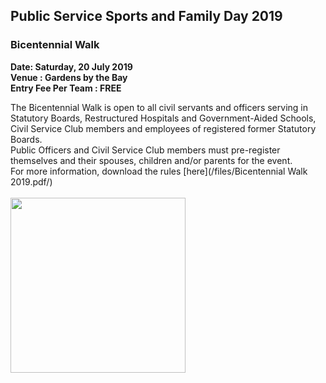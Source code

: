 <!-- ---
title: 'PSSFD - Bicentennial Walk'
permalink: events/sports-and-family-day/event-details/bicentennial-walk
breadcrumb: 'Sports and Family Day'

--- -->


## Public Service Sports and Family Day 2019
### Bicentennial Walk
<b>
Date: Saturday, 20 July 2019 <br>
Venue : Gardens by the Bay <br>
Entry Fee Per Team : FREE <br>
</b>

The Bicentennial Walk is open to all civil servants and officers serving in Statutory Boards, Restructured Hospitals and Government-Aided Schools, Civil Service Club members and employees of registered former Statutory Boards.<br>
Public Officers and Civil Service Club members must pre-register themselves and their spouses, children and/or parents for the event.
<br>
For more information, download the rules [here](/files/Bicentennial Walk 2019.pdf/) <br>
<br>
<a href="https://www.eventbrite.com/e/public-service-sports-family-day-2019-registration-59101111014"><img src="/images/sign-up-btn.png" style="width:280px" />
